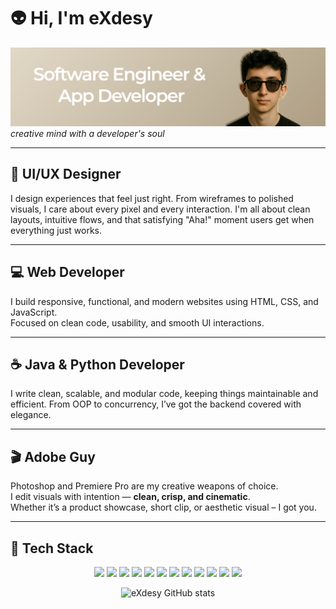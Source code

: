 # 👽 Hi, I'm **eXdesy**

![eXdesy](/img/banner.png)
_creative mind with a developer's soul_

---

## 🎨 UI/UX Designer  
I design experiences that feel just right. From wireframes to polished visuals, I care about every pixel and every interaction. I'm all about clean layouts, intuitive flows, and that satisfying "Aha!" moment users get when everything just works.

---

## 💻 Web Developer  
I build responsive, functional, and modern websites using HTML, CSS, and JavaScript.  
Focused on clean code, usability, and smooth UI interactions.
	
---

## ☕ Java & Python Developer  
I write clean, scalable, and modular code, keeping things maintainable and efficient. From OOP to concurrency, I’ve got the backend covered with elegance.

---

## 🎬 Adobe Guy  
Photoshop and Premiere Pro are my creative weapons of choice.  
I edit visuals with intention — **clean, crisp, and cinematic**.  
Whether it’s a product showcase, short clip, or aesthetic visual – I got you.

---

## 🚀 Tech Stack
<p align="center">
  <a href="#"><img src="https://img.shields.io/badge/Java-FA7343?style=for-the-badge&logo=java&logoColor=white&labelColor=101010"></a>
  <a href="#"><img src="https://img.shields.io/badge/MySQL-1575F9?style=for-the-badge&logo=mysql&logoColor=white&labelColor=101010"></a>
  <a href="#"><img src="https://img.shields.io/badge/SQLite-003B57?style=for-the-badge&logo=sqlite&logoColor=white&labelColor=101010"></a>
  <a href="#"><img src="https://img.shields.io/badge/CSS3-2D2D2D?style=for-the-badge&logo=css3&logoColor=white&labelColor=101010"></a>
  <a href="#"><img src="https://img.shields.io/badge/JavaScript-F7DF1E?style=for-the-badge&logo=javascript&labelColor=101010"></a>
  <a href="#"><img src="https://img.shields.io/badge/Python-47A248?style=for-the-badge&logo=python&logoColor=white&labelColor=101010"></a>
  <a href="#"><img src="https://img.shields.io/badge/Angular-DD0031?style=for-the-badge&logo=angular&logoColor=white&labelColor=101010"></a>
  <a href="#"><img src="https://img.shields.io/badge/Node.js-339933?style=for-the-badge&logo=nodedotjs&logoColor=white&labelColor=101010"></a>
  <a href="#"><img src="https://img.shields.io/badge/Flutter-02569B?style=for-the-badge&logo=flutter&logoColor=white&labelColor=101010"></a>
  <a href="#"><img src="https://img.shields.io/badge/Docker-2496ED?style=for-the-badge&logo=docker&logoColor=white&labelColor=101010"></a>
  <a href="#"><img src="https://img.shields.io/badge/Adobe-FF0000?style=for-the-badge&logo=adobe&logoColor=white&labelColor=101010"></a>
  <a href="#"><img src="https://img.shields.io/badge/Figma-0AC97F?style=for-the-badge&logo=figma&logoColor=white&labelColor=101010"></a>
</p>

<p align="center">
  <img src="https://github-readme-stats.vercel.app/api?username=eXdesy&show_icons=true&theme=radical" alt="eXdesy GitHub stats">
</p>


